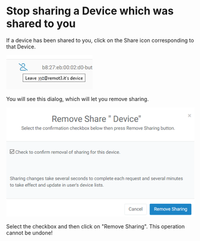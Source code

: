 # Stop sharing a Device which was shared to you

If a device has been shared to you, click on the Share icon corresponding to that Device.  

![](../../.gitbook/assets/image%20%2847%29.png)

You will see this dialog, which will let you remove sharing.

![](../../.gitbook/assets/image%20%28176%29.png)

Select the checkbox and then click on "Remove Sharing".  This operation cannot be undone!

